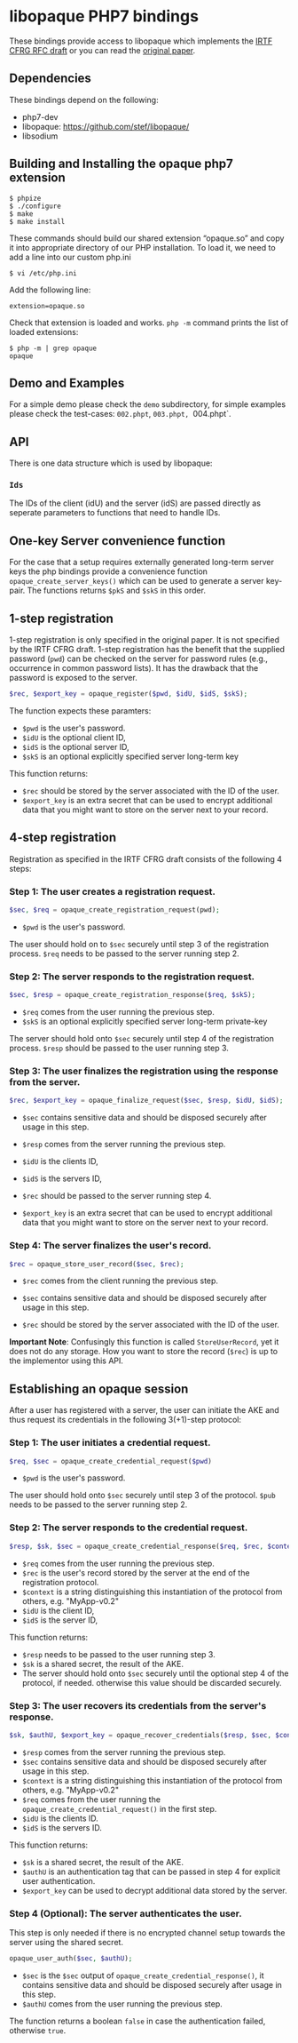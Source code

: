 # libopaque PHP7 bindings

These bindings provide access to libopaque which implements the
[IRTF CFRG RFC draft](https://github.com/cfrg/draft-irtf-cfrg-opaque)
or you can read the [original paper](https://eprint.iacr.org/2018/163).

## Dependencies

These bindings depend on the following:
 - php7-dev
 - libopaque: https://github.com/stef/libopaque/
 - libsodium

## Building and Installing the opaque php7 extension

```
$ phpize
$ ./configure
$ make
$ make install
```

These commands should build our shared extension “opaque.so” and copy
it into appropriate directory of our PHP installation. To load it, we
need to add a line into our custom php.ini

```
$ vi /etc/php.ini
```

Add the following line:

```
extension=opaque.so
```

Check that extension is loaded and works. `php -m` command prints the
list of loaded extensions:

```
$ php -m | grep opaque
opaque
```

## Demo and Examples

For a simple demo please check the `demo` subdirectory, for simple
examples please check the test-cases: `002.phpt`, `003.phpt,
`004.phpt`.

## API

There is one data structure which is used by libopaque:

### `Ids`

The IDs of the client (idU) and the server (idS) are passed directly
as seperate parameters to functions that need to handle IDs.

## One-key Server convenience function

For the case that a setup requires externally generated long-term
server keys the php bindings provide a convenience function
`opaque_create_server_keys()` which can be used to generate a server
key-pair. The functions returns `$pkS` and `$skS` in this order.

## 1-step registration

1-step registration is only specified in the original paper. It is not specified by the IRTF
CFRG draft. 1-step registration has the benefit that the supplied password (`pwd`) can be checked
on the server for password rules (e.g., occurrence in common password
lists). It has the drawback that the password is exposed to the server.

```php
$rec, $export_key = opaque_register($pwd, $idU, $idS, $skS);
```

The function expects these paramters:

 - `$pwd` is the user's password.
 - `$idU` is the optional client ID,
 - `$idS` is the optional server ID,
 - `$skS` is an optional explicitly specified server long-term key

This function returns:

 - `$rec` should be stored by the server associated with the ID of the user.
 - `$export_key` is an extra secret that can be used to encrypt
   additional data that you might want to store on the server next to
   your record.

## 4-step registration

Registration as specified in the IRTF CFRG draft consists of the
following 4 steps:

### Step 1: The user creates a registration request.

```php
$sec, $req = opaque_create_registration_request(pwd);
```

 - `$pwd` is the user's password.

The user should hold on to `$sec` securely until step 3 of the
registration process. `$req` needs to be passed to the server running
step 2.

### Step 2: The server responds to the registration request.

```php
$sec, $resp = opaque_create_registration_response($req, $skS);
```

 - `$req` comes from the user running the previous step.
 - `$skS` is an optional explicitly specified server long-term private-key

The server should hold onto `$sec` securely until step 4 of the registration process.
`$resp` should be passed to the user running step 3.

### Step 3: The user finalizes the registration using the response from the server.

```php
$rec, $export_key = opaque_finalize_request($sec, $resp, $idU, $idS);
```

 - `$sec` contains sensitive data and should be disposed securely after usage in this step.
 - `$resp` comes from the server running the previous step.
 - `$idU` is the clients ID,
 - `$idS` is the servers ID,

 - `$rec` should be passed to the server running step 4.
 - `$export_key` is an extra secret that can be used to encrypt
   additional data that you might want to store on the server next to
   your record.

### Step 4: The server finalizes the user's record.

```php
$rec = opaque_store_user_record($sec, $rec);
```

 - `$rec` comes from the client running the previous step.
 - `$sec` contains sensitive data and should be disposed securely after usage in this step.

 - `$rec` should be stored by the server associated with the ID of the user.

**Important Note**: Confusingly this function is called `StoreUserRecord`, yet it
does not do any storage. How you want to store the record (`$rec`) is up
to the implementor using this API.

## Establishing an opaque session

After a user has registered with a server, the user can initiate the
AKE and thus request its credentials in the following 3(+1)-step protocol:

### Step 1: The user initiates a credential request.

```php
$req, $sec = opaque_create_credential_request($pwd)
```

 - `$pwd` is the user's password.

The user should hold onto `$sec` securely until step 3 of the protocol.
`$pub` needs to be passed to the server running step 2.

### Step 2: The server responds to the credential request.

```php
$resp, $sk, $sec = opaque_create_credential_response($req, $rec, $context, $idU, $idS);
```

 - `$req` comes from the user running the previous step.
 - `$rec` is the user's record stored by the server at the end of the registration protocol.
 - `$context` is a string distinguishing this instantiation of the protocol from others, e.g. "MyApp-v0.2"
 - `$idU` is the client ID,
 - `$idS` is the server ID,

This function returns:

 - `$resp` needs to be passed to the user running step 3.
 - `$sk` is a shared secret, the result of the AKE.
 - The server should hold onto `$sec` securely until the optional step
   4 of the protocol, if needed. otherwise this value should be
   discarded securely.

### Step 3: The user recovers its credentials from the server's response.

```php
$sk, $authU, $export_key = opaque_recover_credentials($resp, $sec, $context, $req, $idU, $idS);
```

 - `$resp` comes from the server running the previous step.
 - `$sec` contains sensitive data and should be disposed securely after usage in this step.
 - `$context` is a string distinguishing this instantiation of the protocol from others, e.g. "MyApp-v0.2"
 - `$req` comes from the user running the `opaque_create_credential_request()`
   in the first step.
 - `$idU` is the clients ID.
 - `$idS` is the servers ID.

This function returns:

 - `$sk` is a shared secret, the result of the AKE.
 - `$authU` is an authentication tag that can be passed in step 4 for explicit user authentication.
 - `$export_key` can be used to decrypt additional data stored by the server.

### Step 4 (Optional): The server authenticates the user.

This step is only needed if there is no encrypted channel setup
towards the server using the shared secret.

```php
opaque_user_auth($sec, $authU);
```

 - `$sec` is the `$sec` output of `opaque_create_credential_response()`, it
   contains sensitive data and should be disposed securely after usage in this
   step.
 - `$authU` comes from the user running the previous step.

The function returns a boolean `false` in case the authentication failed, otherwise `true`.


